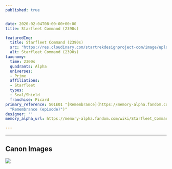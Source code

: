 ```yaml
---
published: true


date: 2020-02-04T08:00:00+00:00
title: Starfleet Command (2390s)

featuredImg:
  title: Starfleet Command (2390s)
  src: "https://res.cloudinary.com/startrekdesignproject-com/image/upload/v1580844849/StarfleetCommand2390s.png"
  alt: Starfleet Command (2390s)
taxonomy:
  time: 2300s
  quadrants: Alpha
  universes:
  - Prime
  affiliations:
  - Starfleet
  types:
  - Seal/Shield
  franchise: Picard
primary_reference: S01E01 "[Remembrance](https://memory-alpha.fandom.com/wiki/Remembrance_(episode)
  "Remembrance (episode)")"
designer: ''
memory_alpha_url: https://memory-alpha.fandom.com/wiki/Starfleet_Command

---
```

___
## Canon Images

![](https://res.cloudinary.com/startrekdesignproject-com/image/upload/v1580844849/Starfleet-Command_PCD1x1.jpg)